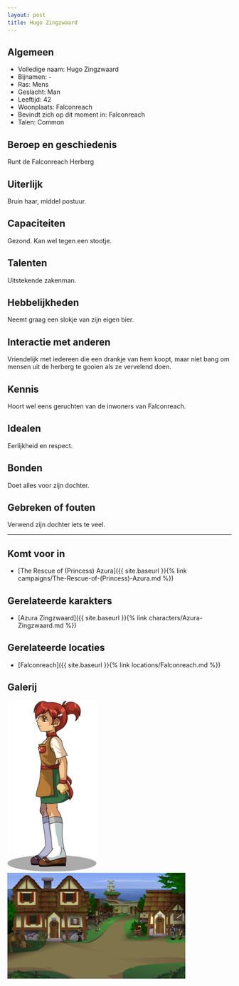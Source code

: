 ```yaml
---
layout: post
title: Hugo Zingzwaard
---
```


## Algemeen
* Volledige naam: Hugo Zingzwaard
* Bijnamen: -
* Ras: Mens
* Geslacht: Man
* Leeftijd: 42
* Woonplaats: Falconreach
* Bevindt zich op dit moment in: Falconreach
* Talen: Common

## Beroep en geschiedenis
Runt de Falconreach Herberg

## Uiterlijk
Bruin haar, middel postuur.

## Capaciteiten
Gezond. Kan wel tegen een stootje.

## Talenten
Uitstekende zakenman.

## Hebbelijkheden
Neemt graag een slokje van zijn eigen bier.

## Interactie met anderen
Vriendelijk met iedereen die een drankje van hem koopt, maar niet bang om mensen uit de herberg te gooien als ze vervelend doen.

## Kennis
Hoort wel eens geruchten van de inwoners van Falconreach.

## Idealen
Eerlijkheid en respect.

## Bonden
Doet alles voor zijn dochter.

## Gebreken of fouten
Verwend zijn dochter iets te veel.

---

## Komt voor in
* [The Rescue of (Princess) Azura]({{ site.baseurl }}{% link campaigns/The-Rescue-of-(Princess)-Azura.md %})

## Gerelateerde karakters
* [Azura Zingzwaard]({{ site.baseurl }}{% link characters/Azura-Zingzwaard.md %})

## Gerelateerde locaties
* [Falconreach]({{ site.baseurl }}{% link locations/Falconreach.md %})

## Galerij
<img src="../images/Azura Zingzwaard.jpeg" alt="Azura Zingzwaard, dochter van Hugo" width=200>

<img src="../images/Falconreach.png" alt="De herberg van Hugo in Falconreach" width=400>